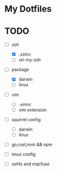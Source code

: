 # My Dotfiles

# TODO

- [ ] zsh
    - [x] .zshrc
    - [ ] oh-my-zsh
- [ ] package
    - [x] darwin
    - [ ] linux
- [ ] vim
    - [ ] .vimrc
    - [ ] vim extension
- [ ] squirrel config
    - [ ] darwin
    - [ ] linux
- [ ] go,rust,nvm && npm
- [ ] tmux config
- [ ] sshfs and macfuse

